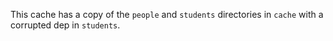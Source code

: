 This cache has a copy of the `people` and `students` directories in `cache` with a corrupted dep in `students`.
